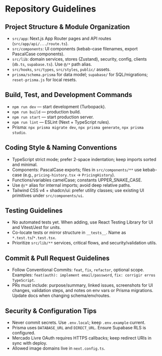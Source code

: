 # Repository Guidelines

## Project Structure & Module Organization
- `src/app`: Next.js App Router pages and API routes (`src/app/api/.../route.ts`).
- `src/components`: UI components (kebab-case filenames, export PascalCase components).
- `src/lib`: domain services, stores (Zustand), security, config, clients (`db.ts`, `supabase.ts`). Use `@/*` path alias.
- `src/hooks`, `src/types`, `src/styles`, `public/` assets.
- `prisma/schema.prisma` for data model; `supabase/` for SQL/migrations; `reset-prisma.js` for local resets.

## Build, Test, and Development Commands
- `npm run dev` — start development (Turbopack).
- `npm run build` — production build.
- `npm run start` — start production server.
- `npm run lint` — ESLint (Next + TypeScript rules).
- Prisma: `npx prisma migrate dev`, `npx prisma generate`, `npx prisma studio`.

## Coding Style & Naming Conventions
- TypeScript strict mode; prefer 2-space indentation; keep imports sorted and minimal.
- Components: PascalCase exports; files in `src/components/**` use kebab-case (e.g., `pricing-history.tsx` → `PricingHistory`).
- Functions/variables camelCase; constants UPPER_SNAKE_CASE.
- Use `@/*` alias for internal imports; avoid deep relative paths.
- Tailwind CSS v4 + shadcn/ui: prefer utility classes; use existing UI primitives under `src/components/ui`.

## Testing Guidelines
- No automated tests yet. When adding, use React Testing Library for UI and Vitest/Jest for units.
- Co-locate tests or mirror structure in `__tests__`. Name as `*.test.ts`/`*.test.tsx`.
- Prioritize `src/lib/**` services, critical flows, and security/validation utils.

## Commit & Pull Request Guidelines
- Follow Conventional Commits: `feat`, `fix`, `refactor`, optional scope. Examples: `feat(auth): implement email/password`, `fix: corrigir erros TypeScript`.
- PRs must include: purpose/summary, linked issues, screenshots for UI changes, validation steps, and notes on env vars or Prisma migrations. Update docs when changing schema/env/routes.

## Security & Configuration Tips
- Never commit secrets. Use `.env.local`; keep `.env.example` current.
- Prisma uses `DATABASE_URL` and `DIRECT_URL`. Ensure Supabase RLS is configured.
- Mercado Livre OAuth requires HTTPS callbacks; keep redirect URIs in sync with deploy.
- Allowed image domains live in `next.config.ts`.

